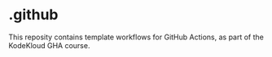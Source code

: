 # .github

This reposity contains template workflows for GitHub Actions,
as part of the KodeKloud GHA course.
